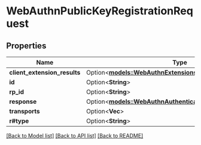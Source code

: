 # WebAuthnPublicKeyRegistrationRequest

## Properties

Name | Type | Description | Notes
------------ | ------------- | ------------- | -------------
**client_extension_results** | Option<[**models::WebAuthnExtensionsClientOutputs**](WebAuthnExtensionsClientOutputs.md)> |  | [optional]
**id** | Option<**String**> |  | [optional]
**rp_id** | Option<**String**> |  | [optional]
**response** | Option<[**models::WebAuthnAuthenticatorRegistrationResponse**](WebAuthnAuthenticatorRegistrationResponse.md)> |  | [optional]
**transports** | Option<**Vec<String>**> |  | [optional]
**r#type** | Option<**String**> |  | [optional]

[[Back to Model list]](../README.md#documentation-for-models) [[Back to API list]](../README.md#documentation-for-api-endpoints) [[Back to README]](../README.md)


